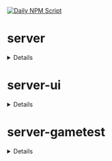 [![Daily NPM Script](https://github.com/WavePlayz/minecraft-npms-auto/actions/workflows/fetch.yml/badge.svg)](https://github.com/WavePlayz/minecraft-npms-auto/actions/workflows/fetch.yml)
# server
<details>

stable
```
1.17.0
```

stable exp
```
1.18.0-beta.1.21.62-stable
```

preview
```
1.18.0-rc.1.21.70-preview.26
```

preview exp
```
2.0.0-beta.1.21.70-preview.26
```
</details>

# server-ui
<details>

stable
```
1.3.0
```

stable exp
```
1.4.0-beta.1.21.62-stable
```

preview
```
1.3.0-rc.1.21.40-preview.21
```

preview exp
```
2.0.0-beta.1.21.70-preview.26
```
</details>

# server-gametest
<details>

stable
```
0.1.0
```

stable exp
```
1.0.0-beta.1.21.62-stable
```

preview
```
0.1.0-rc.1.21.40-preview.20
```

preview exp
```
1.0.0-beta.1.21.70-preview.26
```
</details>

